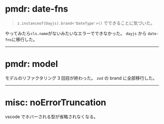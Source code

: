 # pmdr: date-fns

> `z.instanceof(Dayjs).brand<'DateType'>()` でできることに気づいた。

やってみたら`cls.name`がないみたいなエラーでできなかった。
`dayjs` から `date-fns`に移行した。

---

# pmdr: model

モデルのリファクタリング 3 回目が終わった。
`zod` の brand に全部移行した。

---

# misc: noErrorTruncation

vscode でホバーされる型が省略されなくなる。
